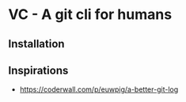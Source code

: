 # VC - A git cli for humans

## Installation



## Inspirations
- https://coderwall.com/p/euwpig/a-better-git-log
